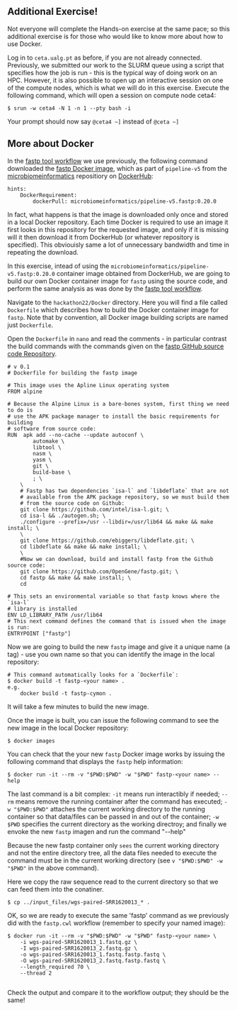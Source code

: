 ## Additional Exercise!

Not everyone will complete the Hands-on exercise at the same pace; so this additional exercise is for those who would like to know more about how to use Docker.

Log in to `ceta.ualg.pt` as before, if you are not already connected. Previously, we submitted our work to the SLURM queue using a script that specifies how the job is run - this is the typical way of doing work on an HPC. However, it is also possible to open up an interactive session on one of the compute nodes, which is what we will do in this exercise. Execute the following command, which will open a session on compute node ceta4:

```
$ srun -w ceta4 -N 1 -n 1 --pty bash -i

```

Your prompt should now say `@ceta4 ~]` instead of `@ceta ~]`

## More about Docker
In the [fastp tool workflow](tools/fastp/fastp.cwl) we use previously, the following command downloaded the [fastp Docker image](https://hub.docker.com/r/microbiomeinformatics/pipeline-v5.fastp), which as part of `pipeline-v5` from the [microbiomeinformatics](https://hub.docker.com/u/microbiomeinformatics) repositiory on [DockerHub](https://hub.docker.com/): 

```
hints:
    DockerRequirement:
        dockerPull: microbiomeinformatics/pipeline-v5.fastp:0.20.0
```

In fact, what happens is that the image is downloaded only once and stored in a local Docker repository. Each time Docker is required to use an image it first looks in this repository for the requested image, and only if it is missing will it then download it from DockerHub (or whatever repository is specified). This obviouisly same a lot of unnecessary bandwidth and time in repeating the download.

In this exercise, intead of using the `microbiomeinformatics/pipeline-v5.fastp:0.20.0` container image obtained from DockerHub, we are going to build our own Docker container image for `fastp` using the source code, and perform the same analysis as was done by the [fastp tool workflow](tools/fastp/fastp.cwl).

Navigate to the `hackathon22/Docker` directory. Here you will find a file called `Dockerfile` which describes how to build the Docker container image for `fastp`. Note that by convention, all Docker image building scripts are named just `Dockerfile`.

Open the `Dockerfile` in `nano` and read the comments - in particular contrast the build commands with the commands given on the [fastp GitHub source code Repository](https://github.com/OpenGene/fastp#or-compile-from-source).

```
# v 0.1
# Dockerfile for building the fastp image

# This image uses the Apline Linux operating system
FROM alpine

# Because the Alpine Linux is a bare-bones system, first thing we need to do is
# use the APK package manager to install the basic requirements for building
# software from source code:
RUN  apk add --no-cache --update autoconf \
        automake \
        libtool \ 
        nasm \
        yasm \
        git \
        build-base \
        ; \
    \
    # Fastp has two dependencies `isa-l` and `libdeflate` that are not
    # available from the APK package repository, so we must build them
    # from the source code on Github:
    git clone https://github.com/intel/isa-l.git; \
    cd isa-l && ./autogen.sh; \
    ./configure --prefix=/usr --libdir=/usr/lib64 && make && make install; \
    \
    git clone https://github.com/ebiggers/libdeflate.git; \
    cd libdeflate && make && make install; \
    \
    #Now we can download, build and install fastp from the Github source code:
    git clone https://github.com/OpenGene/fastp.git; \
    cd fastp && make && make install; \
    cd

# This sets an environmental variable so that fastp knows where the `isa-l`
# library is installed
ENV LD_LIBRARY_PATH /usr/lib64
# This next command defines the command that is issued when the image is run:
ENTRYPOINT ["fastp"]

```

Now we are going to build the new `fastp` image and give it a unique name (a tag) - use you own name so that you can identify the image in the local repository:

```
# This command automatically looks for a `Dockerfile`:
$ docker build -t fastp-<your name> .
e.g.
    docker build -t fastp-cymon .

```

It will take a few minutes to build the new image.

Once the image is built, you can issue the following command to see the new image in the local Docker repository:

```
$ docker images

```

You can check that the your new `fastp` Docker image works by issuing the following command that displays the `fastp` help information:

```
$ docker run -it --rm -v "$PWD:$PWD" -w "$PWD" fastp-<your name> --help

```
The last command is a bit complex: `-it` means run interactibly if needed; `--rm` means remove the running container after the command has executed; `-w "$PWD:$PWD"` attaches the current working directory to the running container so that data/files can be passed in and out of the container; `-w $PWD` specifies the current directory as the working directroy; and finally we envoke the new `fastp` imagen and run the command "--help"

Because the new fastp container only `sees` the current working directory and not the entire directory tree, all the data files needed to execute the command must be in the current working directory (see `v "$PWD:$PWD" -w "$PWD"` in the above command).

Here we copy the raw sequence read to the current directory so that we can feed them into the conatiner.

```
$ cp ../input_files/wgs-paired-SRR1620013_* .

```

OK, so we are ready to execute the same 'fastp' command as we previously did with the `fastp.cwl` workflow (remember to specify your named image):

```
$ docker run -it --rm -v "$PWD:$PWD" -w "$PWD" fastp-<your name> \
    -i wgs-paired-SRR1620013_1.fastq.gz \
    -I wgs-paired-SRR1620013_2.fastq.gz \
    -o wgs-paired-SRR1620013_1.fastq.fastp.fastq \
    -O wgs-paired-SRR1620013_2.fastq.fastp.fastq \
    --length_required 70 \
    --thread 2
    
```

Check the output and compare it to the workflow output; they should be the same!





        
        
